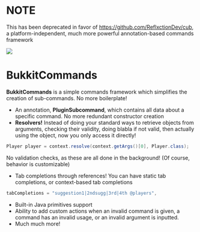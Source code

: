 # NOTE
This has been deprecated in favor of https://github.com/ReflxctionDev/cub, a platform-independent, much more powerful annotation-based commands framework

[![](https://jitpack.io/v/ReflxctionDev/BukkitCommands.svg)](https://jitpack.io/#ReflxctionDev/BukkitCommands)
# BukkitCommands
**BukkitCommands** is a simple commands framework which simplifies the creation of sub-commands. No more boilerplate!

 - An annotation, **PluginSubcommand**, which contains all data about a specific command. No more redundant constructor creation
 - **Resolvers!** Instead of doing your standard ways to retrieve objects from arguments, checking their validity, doing blabla if not valid, then actually using the object, now you only access it directly!
 ```java
 Player player = context.resolve(context.getArgs()[0], Player.class);
 ```  
 No validation checks, as these are all done in the background! (Of course, behavior is customizable)
 * Tab completions through references! You can have static tab completions, or context-based tab completions
 ```java
 tabCompletions = "suggestion1|2ndsugg|3rd|4th @players",
 ```
 * Built-in Java primitives support
 * Ability to add custom actions when an invalid command is given, a command has an invalid usage, or an invalid argument is inputted.
 * Much much more!
